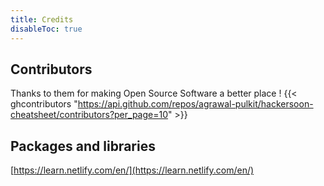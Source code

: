 ```yaml
---
title: Credits
disableToc: true
---
```


## Contributors

Thanks to them <i class="fas fa-heart"></i> for making Open Source Software a better place !
{{< ghcontributors "https://api.github.com/repos/agrawal-pulkit/hackersoon-cheatsheet/contributors?per_page=10" >}}


## Packages and libraries
[https://learn.netlify.com/en/](https://learn.netlify.com/en/)